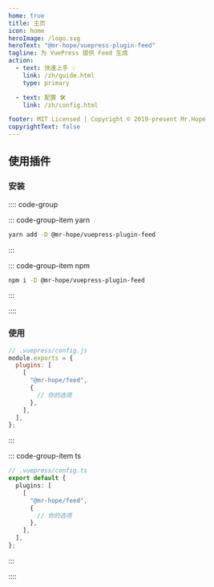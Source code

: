 ```yaml
---
home: true
title: 主页
icon: home
heroImage: /logo.svg
heroText: "@mr-hope/vuepress-plugin-feed"
tagline: 为 VuePress 提供 Feed 生成
action:
  - text: 快速上手 💡
    link: /zh/guide.html
    type: primary

  - text: 配置 🛠
    link: /zh/config.html

footer: MIT Licensed | Copyright © 2019-present Mr.Hope
copyrightText: false
---
```


## 使用插件

### 安装

:::: code-group

::: code-group-item yarn

```bash
yarn add -D @mr-hope/vuepress-plugin-feed
```

:::

::: code-group-item npm

```bash
npm i -D @mr-hope/vuepress-plugin-feed
```

:::

::::

### 使用

```js
// .vuepress/config.js
module.exports = {
  plugins: [
    [
      "@mr-hope/feed",
      {
        // 你的选项
      },
    ],
  ],
};
```

:::

::: code-group-item ts

```ts
// .vuepress/config.ts
export default {
  plugins: [
    [
      "@mr-hope/feed",
      {
        // 你的选项
      },
    ],
  ],
};
```

:::

::::
